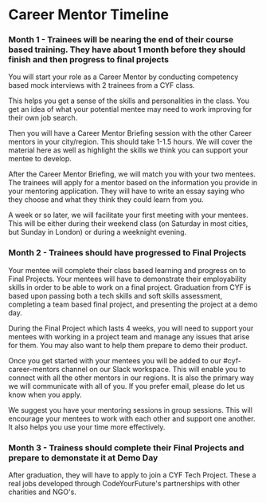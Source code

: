 # Career Mentor Timeline

### Month 1 - Trainees will be nearing the end of their course based training. They have about 1 month before they should finish and then progress to final projects

You will start your role as a Career Mentor by conducting competency based mock interviews with 2 trainees from a CYF class.   
  
This helps you get a sense of the skills and personalities in the class. You get an idea of what your potential mentee may need to work improving for their own job search.   


Then you will have a Career Mentor Briefing session with the other Career mentors in your city/region.  This should take 1-1.5 hours. We will cover the material here as well as highlight the skills we think you can support your mentee to develop.   
  
After the Career Mentor Briefing, we will match you with your two mentees. The trainees will apply for a mentor based on the information you provide in your mentoring application. They will have to write an essay saying who they choose and what they think they could learn from you.   
  
A week or so later, we will facilitate your first meeting with your mentees. This will be either during their weekend class \(on Saturday in most cities, but Sunday in London\) or during a weeknight evening.   


### Month 2 - Trainees should have progressed to Final Projects

Your mentee will complete their class based learning and progress on to Final Projects. Your mentees will have to demonstrate their employability skills in order to be able to work on a final project. Graduation from CYF is based upon passing both a tech skills and soft skills assessment, completing a team based final project, and presenting the project at a demo day. 

During the Final Project which lasts 4 weeks, you will need to support your mentees with working in a project team and manage any issues that arise for them. You may also want to help them prepare to demo their product.   
  
Once you get started with your mentees you will be added to our \#cyf-career-mentors  channel on our Slack workspace. This will enable you to connect with all the other mentors in our regions. It is also the primary way we will communicate with all of you. If you prefer email, please do let us know when you apply.   
  
We suggest you have your mentoring sessions in group sessions. This will encourage your mentees to work with each other and support one another. It also helps you use your time more effectively. 

### Month 3 - Trainess should complete their Final Projects and prepare to demonstate it at Demo Day

After graduation, they will have to apply to join a CYF Tech Project. These a real jobs developed through CodeYourFuture's partnerships with other charities and NGO's.   


